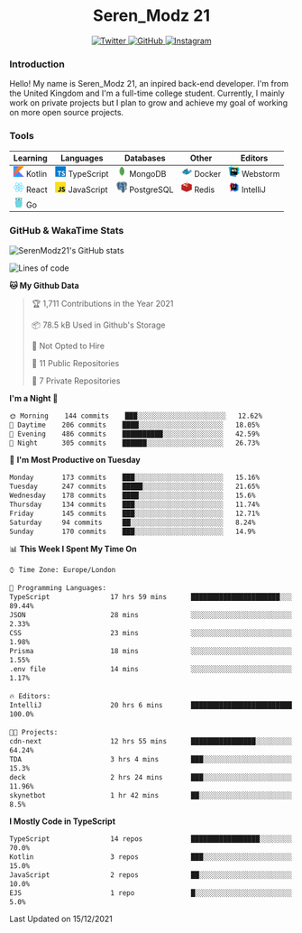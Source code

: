 <div align="center">
  <h1>Seren_Modz 21</h1>
  <a href="https://twitter.com/SerenModz21">
    <img alt="Twitter" src="https://img.shields.io/badge/twitter%20-%231DA1F2.svg?&style=for-the-badge&logo=Twitter&logoColor=white">
  </a>
  <a href="https://github.com/SerenModz21">
    <img alt="GitHub" src="https://img.shields.io/badge/github%20-%23121011.svg?&style=for-the-badge&logo=github&logoColor=white">
  </a>
  <a href="https://www.instagram.com/serenmodz21">
    <img alt="Instagram" src="https://img.shields.io/badge/instagram%20-%23E4405F.svg?&style=for-the-badge&logo=Instagram&logoColor=white">
  </a>
</div>

### Introduction

Hello! My name is Seren_Modz 21, an inpired back-end developer. I'm from the United Kingdom and I'm a full-time college student. Currently, I mainly work on private projects but I plan to grow and achieve my goal of working on more open source projects. 

### Tools

 **Learning**                                        | **Languages**                                               | **Databases**                                               | **Other**                                           | **Editors**                                                  
-----------------------------------------------------|-------------------------------------------------------------|-------------------------------------------------------------|-----------------------------------------------------|--------------------------------------------------------------
 <img width="19px" src="./assets/kotlin.svg"> Kotlin | <img width="19px" src="./assets/typescript.svg"> TypeScript | <img width="19px" src="./assets/mongodb.svg"> MongoDB       | <img width="19px" src="./assets/docker.svg"> Docker | <img width="19px" src="./assets/webstorm.svg"> Webstorm      
 <img width="19px" src="./assets/react.svg"> React   | <img width="19px" src="./assets/javascript.svg"> JavaScript | <img width="19px" src="./assets/postgresql.svg"> PostgreSQL | <img width="19px" src="./assets/redis.svg"> Redis   | <img width="19px" src="./assets/intellij-idea.svg"> IntelliJ
 <img width="19px" src="./assets/go.svg"> Go         |                                                             |                                                             |                                                     |                                                                                                               

### GitHub & WakaTime Stats

![SerenModz21's GitHub stats](https://github-readme-stats.vercel.app/api?username=SerenModz21&show_icons=true&theme=dark)

<!--START_SECTION:waka-->
![Lines of code](https://img.shields.io/badge/From%20Hello%20World%20I%27ve%20Written-48436%20lines%20of%20code-blue)

**🐱 My Github Data** 

> 🏆 1,711 Contributions in the Year 2021
 > 
> 📦 78.5 kB Used in Github's Storage 
 > 
> 🚫 Not Opted to Hire
 > 
> 📜 11 Public Repositories 
 > 
> 🔑 7 Private Repositories  
 > 
**I'm a Night 🦉** 

```text
🌞 Morning    144 commits    ███░░░░░░░░░░░░░░░░░░░░░░   12.62% 
🌆 Daytime    206 commits    ████░░░░░░░░░░░░░░░░░░░░░   18.05% 
🌃 Evening    486 commits    ██████████░░░░░░░░░░░░░░░   42.59% 
🌙 Night      305 commits    ██████░░░░░░░░░░░░░░░░░░░   26.73%

```
📅 **I'm Most Productive on Tuesday** 

```text
Monday       173 commits    ███░░░░░░░░░░░░░░░░░░░░░░   15.16% 
Tuesday      247 commits    █████░░░░░░░░░░░░░░░░░░░░   21.65% 
Wednesday    178 commits    ████░░░░░░░░░░░░░░░░░░░░░   15.6% 
Thursday     134 commits    ███░░░░░░░░░░░░░░░░░░░░░░   11.74% 
Friday       145 commits    ███░░░░░░░░░░░░░░░░░░░░░░   12.71% 
Saturday     94 commits     ██░░░░░░░░░░░░░░░░░░░░░░░   8.24% 
Sunday       170 commits    ███░░░░░░░░░░░░░░░░░░░░░░   14.9%

```


📊 **This Week I Spent My Time On** 

```text
⌚︎ Time Zone: Europe/London

💬 Programming Languages: 
TypeScript               17 hrs 59 mins      ██████████████████████░░░   89.44% 
JSON                     28 mins             ░░░░░░░░░░░░░░░░░░░░░░░░░   2.33% 
CSS                      23 mins             ░░░░░░░░░░░░░░░░░░░░░░░░░   1.98% 
Prisma                   18 mins             ░░░░░░░░░░░░░░░░░░░░░░░░░   1.55% 
.env file                14 mins             ░░░░░░░░░░░░░░░░░░░░░░░░░   1.17%

🔥 Editors: 
IntelliJ                 20 hrs 6 mins       █████████████████████████   100.0%

🐱‍💻 Projects: 
cdn-next                 12 hrs 55 mins      ████████████████░░░░░░░░░   64.24% 
TDA                      3 hrs 4 mins        ███░░░░░░░░░░░░░░░░░░░░░░   15.3% 
deck                     2 hrs 24 mins       ███░░░░░░░░░░░░░░░░░░░░░░   11.96% 
skynetbot                1 hr 42 mins        ██░░░░░░░░░░░░░░░░░░░░░░░   8.5%

```

**I Mostly Code in TypeScript** 

```text
TypeScript               14 repos            █████████████████░░░░░░░░   70.0% 
Kotlin                   3 repos             ███░░░░░░░░░░░░░░░░░░░░░░   15.0% 
JavaScript               2 repos             ██░░░░░░░░░░░░░░░░░░░░░░░   10.0% 
EJS                      1 repo              █░░░░░░░░░░░░░░░░░░░░░░░░   5.0%

```



 Last Updated on 15/12/2021
<!--END_SECTION:waka-->
